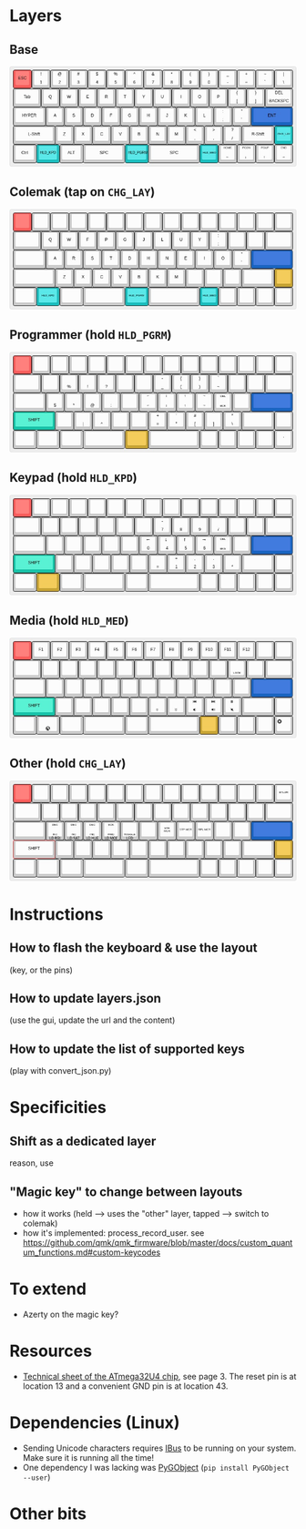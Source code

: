 # Layers

## Base

![base_layer](static/media/base.jpg)

## Colemak (tap on `CHG_LAY`)

![colemak_layer](static/media/colemak.jpg)

## Programmer (hold `HLD_PGRM`)

![programmer_layer](static/media/programmer.jpg)

## Keypad (hold `HLD_KPD`)

![keypad_layer](static/media/keypad.jpg)

## Media (hold `HLD_MED`)

![media_layer](static/media/media.jpg)

## Other (hold `CHG_LAY`)

![other_layer](static/media/other.jpg)
 

# Instructions

## How to flash the keyboard & use the layout

(key, or the pins)

## How to update layers.json

(use the gui, update the url and the content)

## How to update the list of supported keys

(play with convert_json.py)

# Specificities

## Shift as a dedicated layer

reason, use

## "Magic key" to change between layouts

- how it works (held --> uses the "other" layer, tapped --> switch to colemak)
- how it's implemented: process_record_user. see https://github.com/qmk/qmk_firmware/blob/master/docs/custom_quantum_functions.md#custom-keycodes

# To extend

- Azerty on the magic key?

# Resources

- [Technical sheet of the ATmega32U4
  chip](http://ww1.microchip.com/downloads/en/devicedoc/atmel-7766-8-bit-avr-atmega16u4-32u4_datasheet.pdf),
  see page 3. The reset pin is at location 13 and a convenient GND pin is at
  location 43.

# Dependencies (Linux)

- Sending Unicode characters requires [IBus](https://wiki.archlinux.org/index.php/IBus#Installation) to be running on your system. Make sure it is running all the time!
- One dependency I was lacking was [PyGObject](https://pygobject.readthedocs.io/en/latest/getting_started.html) (`pip install PyGObject --user`)

# Other bits
